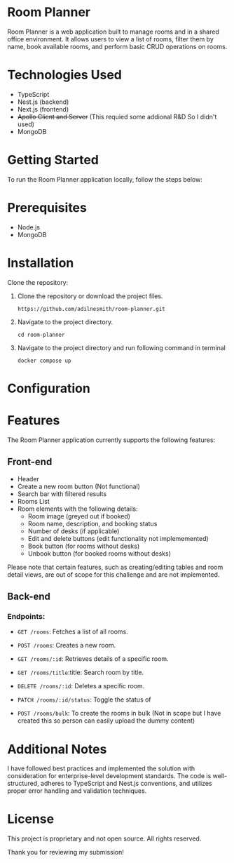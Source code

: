 # Room Planner
Room Planner is a web application built to manage rooms and in a shared office environment. It allows users to view a list of rooms, filter them by name, book available rooms, and perform basic CRUD operations on rooms.

# Technologies Used
- TypeScript
- Nest.js (backend)
- Next.js (frontend)
- ~~Apollo Client and Server~~ (This requied some addional R&D So I didn't used)
- MongoDB

# Getting Started
To run the Room Planner application locally, follow the steps below:

# Prerequisites
- Node.js
- MongoDB
# Installation
Clone the repository:
1. Clone the repository or download the project files.
    ```
    https://github.com/adilnesmith/room-planner.git
    ```
2. Navigate to the project directory.
    ```
    cd room-planner
    ```
3. Navigate to the project directory and run following command in terminal 
    ```
    docker compose up
    ```
# Configuration


# Features
The Room Planner application currently supports the following features:

## Front-end 
- Header
- Create a new room button (Not functional)
- Search bar with filtered results
- Rooms List 
- Room elements with the following details:
    - Room image (greyed out if booked)
    - Room name, description, and booking status
    - Number of desks (if applicable)
    - Edit and delete buttons (edit functionality not implememented)
    - Book button (for rooms without desks)
    - Unbook button (for booked rooms without desks)

Please note that certain features, such as creating/editing tables and room detail views, are out of scope for this challenge and are not implemented.
## Back-end
### Endpoints:
- `GET /rooms`:  Fetches a list of all rooms.

- `POST /rooms`: Creates a new room.

- `GET /rooms/:id`: Retrieves details of a specific room.

- `GET /rooms/title`:title: Search room by title.

- `DELETE /rooms/:id`: Deletes a specific room.

- `PATCH /rooms/:id/status`: Toggle the status of 

- `POST /rooms/bulk`: To create the rooms in bulk (Not in scope but I have created this so person can easily upload the dummy content)

# Additional Notes
I have followed best practices and implemented the solution with consideration for enterprise-level development standards. The code is well-structured, adheres to TypeScript and Nest.js conventions, and utilizes proper error handling and validation techniques.

# License
This project is proprietary and not open source. 
All rights reserved.

Thank you for reviewing my submission!